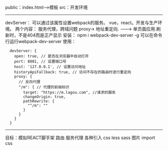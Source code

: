 public：index.html-->模板
src：开发环境
********************************
devServer： 可以通过该属性设置webpack的服务。
  vue，react。开发与生产环境。
    两个内容：
      服务代理，跨域问题
        proxy->
      地址重定向. ---> 单页面应用.刷新时，不是404而是正产显示
安装：
  npm i webpack-dev-server -g
  可以在命令行运行webpack-dev-server 
使用：
```
  devServer: {
    open: true, // 是否在浏览器中自动打开
    port: 8081, // 设置端口号
    host: '127.0.0.1', // 设置访问地址
    historyApiFallback: true, // 访问不存在的路由时进行重定向
    proxy: {
      // 反向代理
      "/m": { // 代理的前缀标识
        target: "https://m.lagou.com", //请求的服务
        changeOrigin: true,
        pathRewrite: {
          "^/m": ""
        }
      }
    }
  }
```
*************************************************************
目标：模拟REACT脚手架
  路由  服务代理 各种引入  css less sass 图片
  import css
